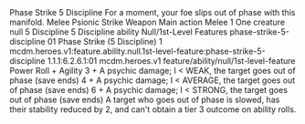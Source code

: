 <ability>
  <name>Phase Strike</name>
  <cost>5 Discipline</cost>
  <flavor>For a moment, your foe slips out of phase with this manifold.</flavor>
  <keywords>
    <keyword>Melee</keyword>
    <keyword>Psionic</keyword>
    <keyword>Strike</keyword>
    <keyword>Weapon</keyword>
  </keywords>
  <type>Main action</type>
  <distance>Melee 1</distance>
  <target>One creature</target>
  <metadata>
    <class>null</class>
    <cost>5 Discipline</cost>
    <cost_amount>5</cost_amount>
    <cost_resource>Discipline</cost_resource>
    <feature_type>ability</feature_type>
    <file_dpath>Null/1st-Level Features</file_dpath>
    <item_id>phase-strike-5-discipline</item_id>
    <item_index>01</item_index>
    <item_name>Phase Strike (5 Discipline)</item_name>
    <level>1</level>
    <scc>mcdm.heroes.v1:feature.ability.null.1st-level-feature:phase-strike-5-discipline</scc>
    <scdc>1.1.1:6.2.6.1:01</scdc>
    <source>mcdm.heroes.v1</source>
    <type>feature/ability/null/1st-level-feature</type>
  </metadata>
  <effects>
    <effect type="roll">
      <roll>Power Roll + Agility</roll>
      <t1>3 + A psychic damage; I &lt; WEAK, the target goes out of phase (save ends)</t1>
      <t2>4 + A psychic damage; I &lt; AVERAGE, the target goes out of phase (save ends)</t2>
      <t3>6 + A psychic damage; I &lt; STRONG, the target goes out of phase (save ends)</t3>
    </effect>
    <effect type="mundane">A target who goes out of phase is slowed, has their stability reduced by 2, and can&apos;t obtain a tier 3 outcome on ability rolls.</effect>
  </effects>
</ability>
